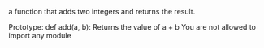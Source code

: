 a function that adds two integers and returns the result.

Prototype: def add(a, b):
Returns the value of a + b
You are not allowed to import any module
